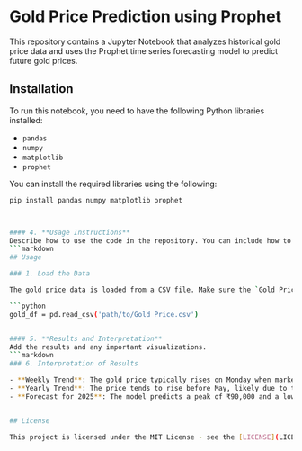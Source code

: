 # Gold Price Prediction using Prophet
This repository contains a Jupyter Notebook that analyzes historical gold price data and uses the Prophet time series forecasting model to predict future gold prices.


## Installation

To run this notebook, you need to have the following Python libraries installed:

- `pandas`
- `numpy`
- `matplotlib`
- `prophet`

You can install the required libraries using the following:

```bash
pip install pandas numpy matplotlib prophet



#### 4. **Usage Instructions**
Describe how to use the code in the repository. You can include how to run the notebook or any other setup steps.
```markdown
## Usage

### 1. Load the Data

The gold price data is loaded from a CSV file. Make sure the `Gold Price.csv` file is in the appropriate location or update the file path in the code.

```python
gold_df = pd.read_csv('path/to/Gold Price.csv')


#### 5. **Results and Interpretation**
Add the results and any important visualizations.
```markdown
### 6. Interpretation of Results

- **Weekly Trend**: The gold price typically rises on Monday when markets open and again on Friday when markets close.
- **Yearly Trend**: The price tends to rise before May, likely due to the Hindu festival "Akshay Tritiya," and then experiences a constant decline with a mild peak around November.
- **Forecast for 2025**: The model predicts a peak of ₹90,000 and a low of ₹78,000 for the gold price in 2025.


## License

This project is licensed under the MIT License - see the [LICENSE](LICENSE) file for details.


